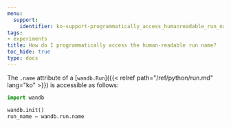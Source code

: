 ```yaml
---
menu:
  support:
    identifier: ko-support-programmatically_access_humanreadable_run_name
tags:
- experiments
title: How do I programmatically access the human-readable run name?
toc_hide: true
type: docs
---
```


The `.name` attribute of a [`wandb.Run`]({{< relref path="/ref/python/run.md" lang="ko" >}}) is accessible as follows:

```python
import wandb

wandb.init()
run_name = wandb.run.name
```